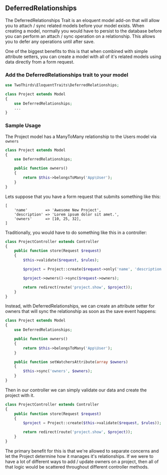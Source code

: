 ## DeferredRelationships

The DeferredRelationships Trait is an eloquent model add-on that will allow you to attach / sync related models before your model exists. When creating a model, normally you would have to persist to the database before you can perform an attach / sync operation on a relationship. This allows you to defer any operations until after save.

One of the biggest benefits to this is that when combined with simple attribute setters, you can create a model with all of it's related models using data directly from a form request.

<a id="add-the-deferredrelationships-trait-to-your-model"></a>
### Add the DeferredRelationships trait to your model

```php
use TwoThirds\EloquentTraits\DeferredRelationships;

class Project extends Model
{
    use DeferredRelationships;
    ...
}
```

<a id="sample-usage-1"></a>
### Sample Usage

The Project model has a ManyToMany relationship to the Users model via `owners`

```php
class Project extends Model
{
    use DeferredRelationships;

    public function owners()
    {
        return $this->belongsToMany('App\User');
    }
}
```

Lets suppose that you have a form request that submits something like this:

```
[
    'name'        => 'Awesome New Project',
    'description' => 'Lorem ipsum dolor sit amet.',
    'owners'      => [10, 25, 32],
]
```

Traditionally, you would have to do something like this in a controller:

```php
class ProjectController extends Controller
{
    public function store(Request $request)
    {
        $this->validate($request, $rules);

        $project = Project::create($request->only('name', 'description'));

        $project->owners()->sync($request->owners);

        return redirect(route('project.show', $project));
    }
}
```

Instead, with DeferredRelationships, we can create an attribute setter for owners that will sync the relationship as soon as the save event happens:


```php
class Project extends Model
{
    use DeferredRelationships;

    public function owners()
    {
        return $this->belongsToMany('App\User');
    }

    public function setWatchersAttribute(array $owners)
    {
        $this->sync('owners', $owners);
    }
}
```

Then in our controller we can simply validate our data and create the project with it.

```php
class ProjectController extends Controller
{
    public function store(Request $request)
    {
        $project = Project::create($this->validate($request, $rules));

        return redirect(route('project.show', $project));
    }
}
```

The primary benefit for this is that we're allowed to separate concerns and let the Project determine how it manages it's relationships. If we were to have a lot of different ways to add / update owners on a project, then all of that logic would be scattered throughout different controller methods.

